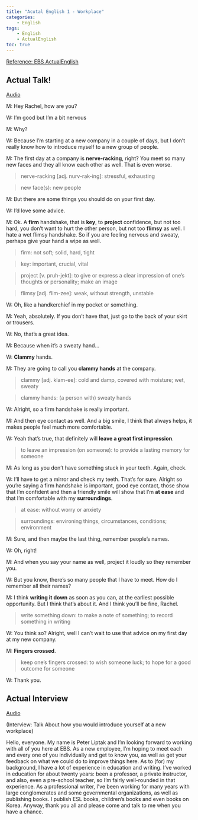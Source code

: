 ```yaml
---
title: "Acutal English 1 - Workplace"
categories:
    - English
tags:
    - English
    - ActualEnglish
toc: true
---
```


[Reference: EBS ActualEnglish](http://home.ebse.co.kr/actualenglish/)

## Actual Talk!

[Audio](https://my.pcloud.com/publink/show?code=XZ2fLx7Zg0VgPNxbwSXcd9lb0A2hy0r2s5Ok)

M: Hey Rachel, how are you?

W: I’m good but I’m a bit nervous

M: Why?

W: Because I’m starting at a new company in a couple of days, but I don’t really know how to introduce myself to a new group of people.

M: The first day at a company is **nerve-racking**, right? You meet so many new faces and they all know each other as well. That is even worse.
> nerve-racking [adj. nurv-rak-ing]: stressful, exhausting

> new face(s): new people

M: But there are some things you should do on your first day.

W: I’d love some advice.

M: Ok. A **firm** handshake, that is **key**, to **project** confidence, but not too hard, you don’t want to hurt the other person, but not too **flimsy** as well. I hate a wet flimsy handshake. So if you are feeling nervous and sweaty, perhaps give your hand a wipe as well.
> firm: not soft; solid, hard, tight

> key: important, crucial, vital

> project [v. pruh-jekt]: to give or express a clear impression of one’s thoughts or personality; make an image

> flimsy [adj. flim-zee]: weak, without strength, unstable

W: Oh, like a handkerchief in my pocket or something.

M: Yeah, absolutely. If you don’t have that, just go to the back of your skirt or trousers.

W: No, that’s a great idea.

M: Because when it’s a sweaty hand…

W: **Clammy** hands.

M: They are going to call you **clammy hands** at the company.
> clammy [adj. klam-ee]: cold and damp, covered with moisture; wet, sweaty

> clammy hands: (a person with) sweaty hands

W: Alright, so a firm handshake is really important.

M: And then eye contact as well. And a big smile, I think that always helps, it makes people feel much more comfortable.

W: Yeah that’s true, that definitely will **leave a great first impression**.
> to leave an impression (on someone): to provide a lasting memory for someone

M: As long as you don’t have something stuck in your teeth. Again, check.

W: I’ll have to get a mirror and check my teeth. That’s for sure. Alright so you’re saying a firm handshake is important, good eye contact, those show that I’m confident and then a friendly smile will show that I’m **at ease** and that I’m comfortable with my **surroundings**.
> at ease: without worry or anxiety

> surroundings: environing things, circumstances, conditions; environment

M: Sure, and then maybe the last thing, remember people’s names.

W: Oh, right!

M: And when you say your name as well, project it loudly so they remember you.

W: But you know, there’s so many people that I have to meet. How do I remember all their names?

M: I think **writing it down** as soon as you can, at the earliest possible opportunity. But I think that’s about it. And I think you’ll be fine, Rachel.
> write something down: to make a note of something; to record something in writing

W: You think so? Alright, well I can’t wait to use that advice on my first day at my new company.

M: **Fingers crossed**.
> keep one’s fingers crossed: to wish someone luck; to hope for a good outcome for someone

W: Thank you.


## Actual Interview
[Audio](https://my.pcloud.com/publink/show?code=XZjPLx7Zne8NweNTErzxCqB7sRbwzQnuU3oX)

(Interview: Talk About how you would introduce yourself at a new workplace)

Hello, everyone. My name is Peter Liptak and I’m looking forward to working with all of you here at EBS. As a new employee, I’m hoping to meet each and every one of you individually and get to know you, as well as get your feedback on what we could do to improve things here. As to (for) my background, I have a lot of experience in education and writing. I’ve worked in education for about twenty years: been a professor, a private instructor, and also, even a pre-school teacher, so I’m fairly well-rounded in that experience. As a professional writer, I’ve been working for many years with large conglomerates and some governmental organizations, as well as publishing books. I publish ESL books, children’s books and even books on Korea. Anyway, thank you all and please come and talk to me when you have a chance.
